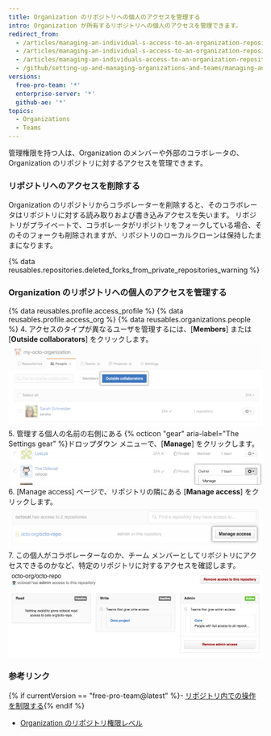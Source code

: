 ```yaml
---
title: Organization のリポジトリへの個人のアクセスを管理する
intro: Organization が所有するリポジトリへの個人のアクセスを管理できます。
redirect_from:
  - /articles/managing-an-individual-s-access-to-an-organization-repository-early-access-program/
  - /articles/managing-an-individual-s-access-to-an-organization-repository
  - /articles/managing-an-individuals-access-to-an-organization-repository
  - /github/setting-up-and-managing-organizations-and-teams/managing-an-individuals-access-to-an-organization-repository
versions:
  free-pro-team: '*'
  enterprise-server: '*'
  github-ae: '*'
topics:
  - Organizations
  - Teams
---
```


管理権限を持つ人は、Organization のメンバーや外部のコラボレータの、Organization のリポジトリに対するアクセスを管理できます。

### リポジトリへのアクセスを削除する

Organization のリポジトリからコラボレーターを削除すると、そのコラボレータはリポジトリに対する読み取りおよび書き込みアクセスを失います。 リポジトリがプライベートで、コラボレータがリポジトリをフォークしている場合、そのそのフォークも削除されますが、リポジトリのローカルクローンは保持したままになります。

{% data reusables.repositories.deleted_forks_from_private_repositories_warning %}

### Organization のリポジトリへの個人のアクセスを管理する

{% data reusables.profile.access_profile %}
{% data reusables.profile.access_org %}
{% data reusables.organizations.people %}
4. アクセスのタイプが異なるユーザを管理するには、[**Members**] または [**Outside collaborators**] をクリックします。 ![メンバーまたは外部コラボレーターを Organization に招待するボタン](/assets/images/help/organizations/select-outside-collaborators.png)
5. 管理する個人の名前の右側にある {% octicon "gear" aria-label="The Settings gear" %}ドロップダウン メニューで、[**Manage**] をクリックします。 ![[Manage] アクセスリンク](/assets/images/help/organizations/member-manage-access.png)
6. [Manage access] ページで、リポジトリの隣にある [**Manage access**] をクリックします。 ![リポジトリの [Manage access] ボタン](/assets/images/help/organizations/repository-manage-access.png)
7. この個人がコラボレーターなのか、チーム メンバーとしてリポジトリにアクセスできるのかなど、特定のリポジトリに対するアクセスを確認します。 ![ユーザのリポジトリへのアクセスのマトリクス](/assets/images/help/organizations/repository-access-matrix-for-user.png)

### 参考リンク

{% if currentVersion == "free-pro-team@latest" %}- [リポジトリ内での操作を制限する](/articles/limiting-interactions-with-your-repository){% endif %}
- [Organization のリポジトリ権限レベル](/articles/repository-permission-levels-for-an-organization)
